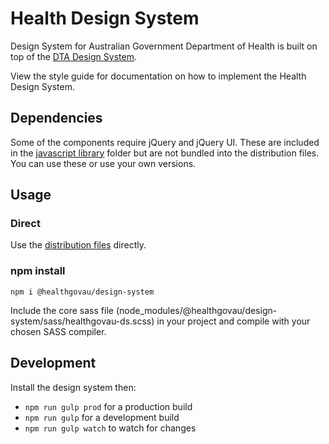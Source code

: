# Health Design System
Design System for Australian Government Department of Health is built on top of the [DTA Design System](https://designsystem.gov.au/).

View the style guide for documentation on how to implement the Health Design System.

## Dependencies
Some of the components require jQuery and jQuery UI.
These are included in the [javascript library](js/libraries) folder but are not bundled into the distribution files.
You can use these or use your own versions.

## Usage

### Direct
Use the [distribution files](dist) directly.

### npm install

`npm i @healthgovau/design-system`

Include the core sass file (node_modules/@healthgovau/design-system/sass/healthgovau-ds.scss) in your project and compile with your chosen SASS compiler.

## Development

Install the design system then:
* `npm run gulp prod` for a production build
* `npm run gulp` for a development build
* `npm run gulp watch` to watch for changes
